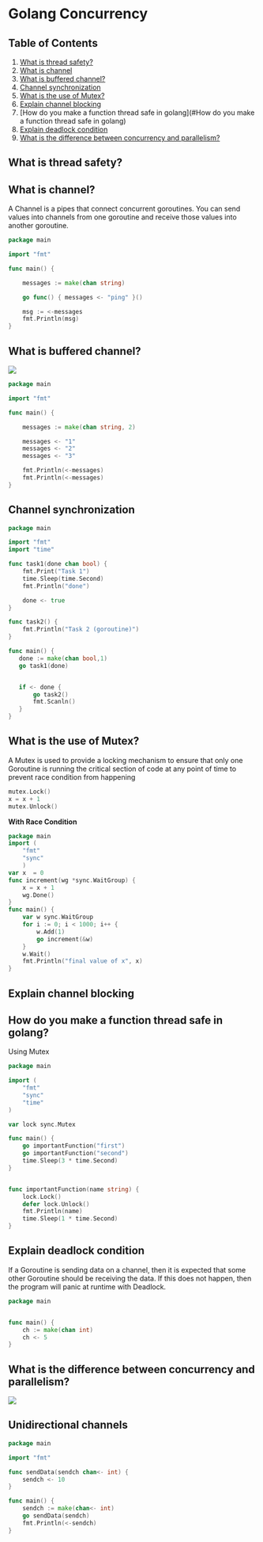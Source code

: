 # Golang Concurrency

## Table of Contents
1. [What is thread safety?](#what-is-thread-safety)
2. [What is channel](#what-is-channel)
3. [What is buffered channel?](#what-is-buffered-channel)
4. [Channel synchronization](#channel-synchronization)
5. [What is the use of Mutex?](#what-is-the-use-of-mutex)
6. [Explain channel blocking](#explain-channel-blocking)
7. [How do you make a function thread safe in golang](#How do you make a function thread safe in golang)
8. [Explain deadlock condition](#what-is-a-package-in-go)
9. [What is the difference between concurrency and parallelism?](#what-is-the-difference-between-concurrency-and-parallelism)

## What is thread safety?

## What is channel?
A Channel is a  pipes that connect concurrent goroutines.
You can send values into channels from one goroutine and receive those values into another goroutine.

```go
package main

import "fmt"

func main() {

    messages := make(chan string)

    go func() { messages <- "ping" }()

    msg := <-messages
    fmt.Println(msg)
}
```

## What is buffered channel?

![](https://image.slidesharecdn.com/golang101-170518032637/95/golang-101-17-638.jpg?cb=1495078019)

```go
package main

import "fmt"

func main() {

    messages := make(chan string, 2)

    messages <- "1"
    messages <- "2"
    messages <- "3"

    fmt.Println(<-messages)
    fmt.Println(<-messages)
}
```

## Channel synchronization


```go
package main

import "fmt"
import "time"

func task1(done chan bool) {
    fmt.Print("Task 1")
    time.Sleep(time.Second)
    fmt.Println("done")

    done <- true
}

func task2() {
    fmt.Println("Task 2 (goroutine)")
}

func main() {
   done := make(chan bool,1)
   go task1(done)


   if <- done {
       go task2()
       fmt.Scanln()
   }
}
```

## What is the use of Mutex?
A Mutex is used to provide a locking mechanism to ensure that only one Goroutine is running the critical section of code at any point of time to prevent race condition from happening

```go
mutex.Lock()  
x = x + 1  
mutex.Unlock()  
```

__With Race Condition__
```go
package main  
import (  
    "fmt"
    "sync"
    )
var x  = 0  
func increment(wg *sync.WaitGroup) {  
    x = x + 1
    wg.Done()
}
func main() {  
    var w sync.WaitGroup
    for i := 0; i < 1000; i++ {
        w.Add(1)        
        go increment(&w)
    }
    w.Wait()
    fmt.Println("final value of x", x)
}
```

## Explain channel blocking 



## How do you make a function thread safe in golang?
Using Mutex

```go
package main

import (
    "fmt"
    "sync"
    "time"
)

var lock sync.Mutex

func main() {
    go importantFunction("first")
    go importantFunction("second")
    time.Sleep(3 * time.Second)
}


func importantFunction(name string) {
    lock.Lock()
    defer lock.Unlock()
    fmt.Println(name)
    time.Sleep(1 * time.Second)
}
```
  
## Explain deadlock condition

If a Goroutine is sending data on a channel, then it is expected that some other Goroutine should be receiving the data. 
If this does not happen, then the program will panic at runtime with Deadlock.

```go
package main


func main() {  
    ch := make(chan int)
    ch <- 5
}
```

## What is the difference between concurrency and parallelism?

![](http://www.yosefk.com/img/n/concurrency-centric.png)

## Unidirectional channels

```go
package main

import "fmt"

func sendData(sendch chan<- int) {  
    sendch <- 10
}

func main() {  
    sendch := make(chan<- int)
    go sendData(sendch)
    fmt.Println(<-sendch)
}
```
